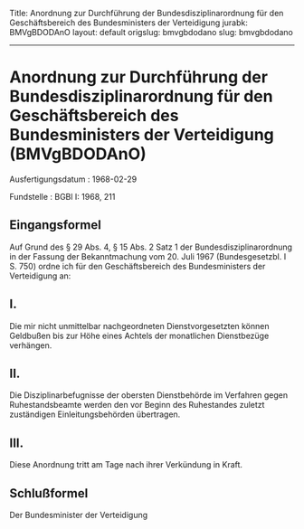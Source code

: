 Title: Anordnung zur Durchführung der Bundesdisziplinarordnung für den Geschäftsbereich
  des Bundesministers der Verteidigung
jurabk: BMVgBDODAnO
layout: default
origslug: bmvgbdodano
slug: bmvgbdodano

---

# Anordnung zur Durchführung der Bundesdisziplinarordnung für den Geschäftsbereich des Bundesministers der Verteidigung (BMVgBDODAnO)

Ausfertigungsdatum
:   1968-02-29

Fundstelle
:   BGBl I: 1968, 211



## Eingangsformel

Auf Grund des § 29 Abs. 4, § 15 Abs. 2 Satz 1 der
Bundesdisziplinarordnung in der Fassung der Bekanntmachung vom 20.
Juli 1967 (Bundesgesetzbl. I S. 750) ordne ich für den
Geschäftsbereich des Bundesministers der Verteidigung an:


## I.

Die mir nicht unmittelbar nachgeordneten Dienstvorgesetzten können
Geldbußen bis zur Höhe eines Achtels der monatlichen Dienstbezüge
verhängen.


## II.

Die Disziplinarbefugnisse der obersten Dienstbehörde im Verfahren
gegen Ruhestandsbeamte werden den vor Beginn des Ruhestandes zuletzt
zuständigen Einleitungsbehörden übertragen.


## III.

Diese Anordnung tritt am Tage nach ihrer Verkündung in Kraft.


## Schlußformel

Der Bundesminister der Verteidigung

